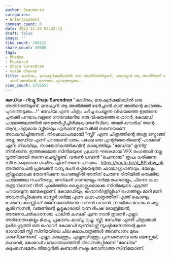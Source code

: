 ```yaml
---
author: Beaumaris
categories:
- Entertainment
comment_count: 0
date: 2022-11-25 04:22:43
draft: false
image: ''
like_count: 106122
share_count: 49685
tags:
- bhedya
- Featured
- Shaju Surendran
- varun dhavan
title: കാടിനും, മനുഷ്യർക്കുമിടയിൽ ഒരു അതിർത്തിയുണ്ട്, മനുഷ്യൻ ആ അതിർത്തി ഭേദിച്ചാൽ
  കാട് അതിന്റെ കാടത്തം പുറത്തെടുക്കും..
view_count: 1756553
---
```


**ഭേഡിയ - റിവ്യൂ** **Shaju Surendran** "കാടിനും, മനുഷ്യർക്കുമിടയിൽ ഒരു അതിർത്തിയുണ്ട്. മനുഷ്യൻ ആ അതിർത്തി ഭേദിച്ചാൽ കാട് അതിന്റെ കാടത്തം പുറത്തെടുക്കും...!" ഭേഡിയ എന്ന ചിത്രം ചർച്ച ചെയ്യുന്ന വിഷയത്തെ ഇങ്ങനെ ചുരുക്കി പറയാം.വളരെ ഗൗരവമേറിയ ഒരു വിഷയത്തെ ഹൊറർ, കോമഡി പശ്ചാത്തലത്തിൽ അവതരിപ്പിച്ചിരിക്കുകയാണിവിടെ. അമർ കൗശിക് തന്റെ ആദ്യ ചിത്രമായ സ്ത്രീയിലും ഏതാണ്ട് ഇതേ രീതി തന്നെയാണ് അവലമ്പിച്ചിരുന്നത്. തിരക്കഥാപരമായി "സ്ത്രീ" എന്ന ചിത്രത്തിന്റെ അത്ര സ്ട്രോങ്ങ്‌ അല്ല ഭേഡിയ എന്ന് പറയേണ്ടി വരും. പക്ഷേ ഒരു എന്റർടൈൻമെന്റ് പാക്കേജ് എന്ന നിലയിലും, സാങ്കേതികത്തികവിന്റ കാര്യത്തിലും "ഭേഡിയ" മുന്നിട്ട് നിൽക്കുന്നു. ഇത്തരമൊരു സിനിമയുടെ പ്രധാന ഘടകമായ VFX രംഗങ്ങൾ നല്ല വൃത്തിയായി തന്നെ ചെയ്തിട്ടുണ്ട്. വരുൺ ധവാൻ "ചെന്നായ" രൂപം ധരിക്കുന്ന സീനുകളൊക്കെ ഗംഭീരം എന്ന് തന്നെ പറയാം . https://youtu.be/d_BPlvbw_ok അരുണാചൽ പ്രദേശിന്റ വന്യ ഭംഗി ഒപ്പിയെടുത്ത ഛായാഗ്രഹണവും. ഭയവും, ത്രില്ലുമൊക്കെ തോന്നിക്കുന്ന രംഗങ്ങളിൽ അതിന് ചേരുന്ന രീതിയിൽ ഒരുക്കിയ പശ്ചാത്തല സംഗീതവും, രസികൻ ഗാനങ്ങളും നർമ്മ രംഗങ്ങളും, പിന്നെ കഥാ തന്തുവിനോട് നീതി പുലർത്തിയ ക്ലൈമാക്സുമൊക്കെ സിനിമയുടെ എടുത്ത് പറയാവുന്ന മേന്മകളാണ്. കോമഡിയും, ഹൊറർ/ത്രില്ലിംഗ് രംഗങ്ങളും മാറി മാറി അവതരിപ്പിക്കേണ്ട ഭാസ്കർ ശർമ്മ എന്ന കഥാപാത്രത്തിന് എന്ത് കൊണ്ടും ചേരുന്ന കാസ്റ്റിംഗ് തന്നെയായിരുന്നു വരുൺ ധവാൻ. നായികാ വേഷം ചെയ്ത കൃതി സനൻ, വരുണിന്റെ കൂട്ടുകാരായി വന്ന ദീപക് ദോബ്രിയൽ, അരുണാചൽകാരനായ പാലിൻ കബക് എന്ന നടൻ തുടങ്ങി എല്ലാ അഭിനേതാക്കളും മികച്ച പ്രകടനം കാഴ്ച്ച വച്ചു. സ്ത്രീ, ഭേഡിയ എന്നീ ചിത്രങ്ങൾ ഉൾപ്പെടുത്തി ഒരു ഹൊറർ കോമഡി യൂണിവേഴ്സ് സൃഷ്ടിക്കുന്നതിന്റെ കൂടെ ഭാഗമായി സ്ത്രീ സിനിമയിലെ ചില കഥാപാത്രങ്ങൾ അവസാനം മുഖം കാണിക്കുന്നുണ്ട്. എല്ലാ കാലത്തും, എല്ലായിടത്തും പ്രസക്തമായ ഒരു മെസ്സേജ്, ഹൊറർ, കോമഡി പശ്ചാത്തലത്തിൽ അവതരിപ്പിക്കുന്ന "ഭേഡിയ" കുടുംബസമേതം തീയറ്ററിൽ കണ്ടാൽ നഷ്ടം തോന്നാത്ത സിനിമയാണ്.
